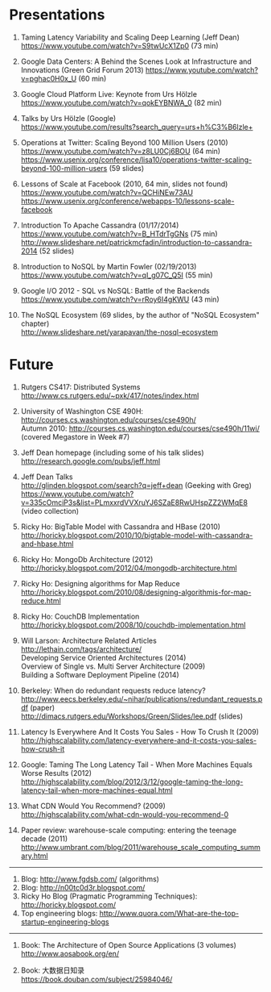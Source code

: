 # Presentations

1. Taming Latency Variability and Scaling Deep Learning (Jeff Dean)
<br>https://www.youtube.com/watch?v=S9twUcX1Zp0 (73 min)

1. Google Data Centers: A Behind the Scenes Look at Infrastructure and Innovations (Green Grid Forum 2013)
https://www.youtube.com/watch?v=pghac0H0x_U (60 min)

3. Google Cloud Platform Live: Keynote from Urs Hölzle
https://www.youtube.com/watch?v=qokEYBNWA_0 (82 min)

2. Talks by Urs Hölzle (Google)
<br>https://www.youtube.com/results?search_query=urs+h%C3%B6lzle+

5. Operations at Twitter: Scaling Beyond 100 Million Users (2010)
<br>https://www.youtube.com/watch?v=z8LU0Cj6BOU (64 min)
<br>https://www.usenix.org/conference/lisa10/operations-twitter-scaling-beyond-100-million-users (59 slides)

7. Lessons of Scale at Facebook (2010, 64 min, slides not found)
<br>https://www.youtube.com/watch?v=QCHiNEw73AU
<br>https://www.usenix.org/conference/webapps-10/lessons-scale-facebook

8. Introduction To Apache Cassandra (01/17/2014)
<br>https://www.youtube.com/watch?v=B_HTdrTgGNs (75 min)
<br>http://www.slideshare.net/patrickmcfadin/introduction-to-cassandra-2014 (52 slides)

9. Introduction to NoSQL by Martin Fowler (02/19/2013)
<br>https://www.youtube.com/watch?v=qI_g07C_Q5I (55 min)

10. Google I/O 2012 - SQL vs NoSQL: Battle of the Backends
<br>https://www.youtube.com/watch?v=rRoy6I4gKWU (43 min)

2. The NoSQL Ecosystem (69 slides, by the author of "NoSQL Ecosystem" chapter)
<br>http://www.slideshare.net/yarapavan/the-nosql-ecosystem 

# Future

1. Rutgers CS417: Distributed Systems 
<br>http://www.cs.rutgers.edu/~pxk/417/notes/index.html

2. University of Washington CSE 490H: http://courses.cs.washington.edu/courses/cse490h/
<br>Autumn 2010: http://courses.cs.washington.edu/courses/cse490h/11wi/ (covered Megastore in Week #7)

3. Jeff Dean homepage (including some of his talk slides)
<br>http://research.google.com/pubs/jeff.html

1. Jeff Dean Talks
<br>http://glinden.blogspot.com/search?q=jeff+dean (Geeking with Greg)
<br>https://www.youtube.com/watch?v=335cOmciP3s&list=PLmxxrdVVXruYJ6SZaE8RwUHspZZ2WMqE8 (video collection)

2. Ricky Ho: BigTable Model with Cassandra and HBase (2010)
<br>http://horicky.blogspot.com/2010/10/bigtable-model-with-cassandra-and-hbase.html

3. Ricky Ho: MongoDb Architecture (2012)
<br>http://horicky.blogspot.com/2012/04/mongodb-architecture.html

4. Ricky Ho: Designing algorithms for Map Reduce
<br>http://horicky.blogspot.com/2010/08/designing-algorithmis-for-map-reduce.html

5. Ricky Ho: CouchDB Implementation
<br>http://horicky.blogspot.com/2008/10/couchdb-implementation.html

6. Will Larson: Architecture Related Articles
<br>http://lethain.com/tags/architecture/
<br>Developing Service Oriented Architectures (2014)
<br>Overview of Single vs. Multi Server Architecture (2009)
<br>Building a Software Deployment Pipeline (2014)

1. Berkeley: When do redundant requests reduce latency?
<br>http://www.eecs.berkeley.edu/~nihar/publications/redundant_requests.pdf (paper)
<br>http://dimacs.rutgers.edu/Workshops/Green/Slides/lee.pdf (slides)

2. Latency Is Everywhere And It Costs You Sales - How To Crush It (2009)
<br>http://highscalability.com/latency-everywhere-and-it-costs-you-sales-how-crush-it

3. Google: Taming The Long Latency Tail - When More Machines Equals Worse Results (2012)
<br>http://highscalability.com/blog/2012/3/12/google-taming-the-long-latency-tail-when-more-machines-equal.html

4. What CDN Would You Recommend? (2009)
<br>http://highscalability.com/what-cdn-would-you-recommend-0

5. Paper review: warehouse-scale computing: entering the teenage decade (2011)
<br>http://www.umbrant.com/blog/2011/warehouse_scale_computing_summary.html

<HR>

1. Blog: http://www.fgdsb.com/ (algorithms)
2. Blog: http://n00tc0d3r.blogspot.com/
2. Ricky Ho Blog (Pragmatic Programming Techniques): http://horicky.blogspot.com/
2. Top engineering blogs: http://www.quora.com/What-are-the-top-startup-engineering-blogs 

<HR>

1. Book: The Architecture of Open Source Applications (3 volumes)
<br>http://www.aosabook.org/en/

2. Book: 大数据日知录
<br>https://book.douban.com/subject/25984046/

